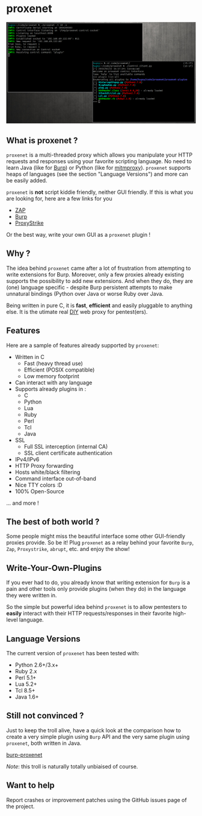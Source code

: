 # proxenet

![proxenet](img/proxenet.png)


## What is proxenet ?
`proxenet` is a multi-threaded proxy which allows you manipulate your HTTP
requests and responses using your favorite scripting language. No need to learn
Java (like for [Burp](http://portswigger.net/burp/extender/)) or Python (like
for
[mitmproxy](http://mitmproxy.org/doc/scripting/inlinescripts.html)). `proxenet`
supports heaps of languages (see the section "Language Versions") and more can
be easily added.

`proxenet` is **not** script kiddie friendly, neither GUI friendly. If this is
what you are looking for, here are a few links for you

- [ZAP](http://owasp.org/index.php/OWASP_Zed_Attack_Proxy_Project)
- [Burp](http://portswigger.net/burp)
- [ProxyStrike](http://www.edge-security.com/proxystrike.php)

Or the best way, write your own GUI as a `proxenet` plugin !


## Why ?
The idea behind `proxenet` came after a lot of frustration from attempting to write
extensions for Burp. Moreover, only a few proxies already existing supports the
possibility to add new extensions. And when they do, they are (one) language
specific - despite Burp persistent attempts to make unnatural bindings (Python
over Java or worse Ruby over Java.

Being written in pure C, it is **fast**, **efficient** and easily
pluggable to anything else. It is the utimate real
[DIY](https://en.wikipedia.org/wiki/Do_it_yourself) web proxy for
pentest(ers).


## Features

Here are a sample of features already supported by `proxenet`:

- Written in C
    - Fast (heavy thread use)
    - Efficient (POSIX compatible)
    - Low memory footprint
- Can interact with any language
- Supports already plugins in :
    - C
    - Python
    - Lua
    - Ruby
    - Perl
    - Tcl
    - Java
- SSL
    - Full SSL interception (internal CA)
    - SSL client certificate authentication
- IPv4/IPv6
- HTTP Proxy forwarding
- Hosts white/black filtering
- Command interface out-of-band
- Nice TTY colors :D
- 100% Open-Source

... and more !


## The best of both world ?

Some people might miss the beautiful interface some other GUI-friendly proxies
provide. So be it! Plug `proxenet` as a relay behind your favorite `Burp`,
`Zap`, `Proxystrike`, `abrupt`, etc. and enjoy the show!


## Write-Your-Own-Plugins

If you ever had to do, you already know that writing extension for `Burp` is a
pain and other tools only provide plugins (when they do) in the language they
were written in.

So the simple but powerful idea behind `proxenet` is to allow pentesters to
**easily** interact with their HTTP requests/responses in their favorite
high-level language.


## Language Versions

The current version of `proxenet` has been tested with:

- Python 2.6+/3.x+
- Ruby 2.x
- Perl 5.1+
- Lua 5.2+
- Tcl 8.5+
- Java 1.6+


## Still not convinced ?

Just to keep the troll alive, have a quick look at the comparison how to create
a very simple plugin using `Burp` API and the very same plugin using `proxenet`,
both written in Java.

[burp-proxenet](img/fun.png)

*Note*: this troll is naturally totally unbiaised of course.


## Want to help

Report crashes or improvement patches using the GitHub issues page of the
project.
